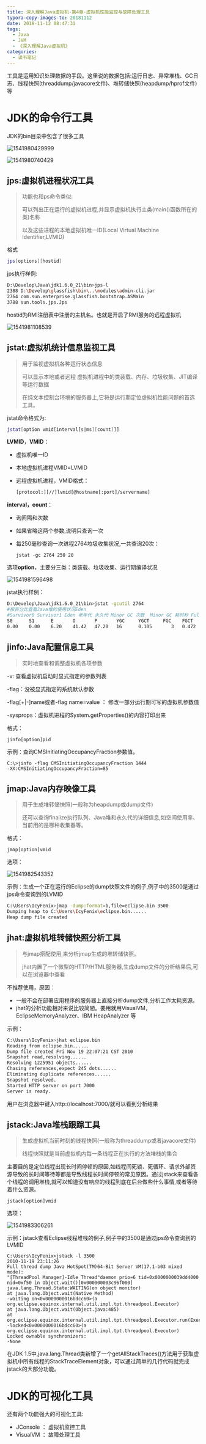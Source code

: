 ```yaml
---
title: 深入理解Java虚拟机-第4章-虚拟机性能监控与故障处理工具
typora-copy-images-to: 20181112
date: 2018-11-12 08:47:31
tags:
  - Java
  - JVM
  - 《深入理解Java虚拟机》
categories:
  - 读书笔记
---
```


工具是运用知识处理数据的手段。这里说的数据包括:运行日志、异常堆栈、GC日志、线程快照(threaddump/javacore文件)、堆转储快照(heapdump/hprof文件)等

# JDK的命令行工具

JDK的bin目录中包含了很多工具

![1541980429999](20181112/1541980429999.png)

![1541980740429](20181112/1541980740429.png)

## jps:虚拟机进程状况工具

>  功能也和ps命令类似:
>
> 可以列出正在运行的虚拟机进程,并显示虚拟机执行主类(main()函数所在的类)名称
>
> 以及这些进程的本地虚拟机唯一ID(Local Virtual Machine Identifier,LVMID)

格式

```bash
jps[options][hostid]
```

jps执行样例:

```bash
D:\Develop\Java\jdk1.6.0_21\bin>jps-l
2388 D:\Develop\glassfish\bin\..\modules\admin-cli.jar
2764 com.sun.enterprise.glassfish.bootstrap.ASMain
3788 sun.tools.jps.Jps
```

hostid为RMI注册表中注册的主机名。也就是开启了RMI服务的远程虚拟机

![1541981108539](20181112/1541981108539.png)

## jstat:虚拟机统计信息监视工具

> 用于监视虚拟机各种运行状态信息
>
> 可以显示本地或者远程 虚拟机进程中的类装载、内存、垃圾收集、JIT编译等运行数据
>
> 在纯文本控制台环境的服务器上,它将是运行期定位虚拟机性能问题的首选工具。

jstat命令格式为:

```bash
jstat[option vmid[interval[s|ms][count]]]
```

**LVMID**，**VMID**：

- 虚拟机唯一ID

- 本地虚拟机进程VMID=LVMID

- 远程虚拟机进程，VMID格式：

  ```bash
  [protocol:][//]lvmid[@hostname[:port]/servername]
  ```

**interval，count**：

- 询间隔和次数

- 如果省略这两个参数,说明只查询一次

- 每250毫秒查询一次进程2764垃圾收集状况,一共查询20次：

  ```shell
  jstat -gc 2764 250 20
  ```

选项**option**，主要分三类：类装载、垃圾收集、运行期编译状况

![1541981596498](20181112/1541981596498.png)

jstat执行样例：

```bash
D:\Develop\Java\jdk1.6.0_21\bin>jstat -gcutil 2764	
#按百分比查看Java堆的使用状况Eden
#Survivor0 Survivor1 Eden 老年代 永久代 Minor GC 次数  Minor GC 耗时秒 Full GC 次数  Full GC 耗时秒 GC总耗时
S0 		S1 		E 		O 		P 		YGC 	YGCT	 FGC	FGCT 	GCT
0.00 	0.00 	6.20 	41.42 	47.20 	16 		0.105  		3 	0.472 	0.577
```



## jinfo:Java配置信息工具

> 实时地查看和调整虚拟机各项参数

-v: 查看虚拟机启动时显式指定的参数列表

-flag：没被显式指定的系统默认参数

-flag[+|-]name或者-flag name=value ： 修改一部分运行期可写的虚拟机参数值

-sysprops：虚拟机进程的System.getProperties()的内容打印出来

格式：

```
jinfo[option]pid
```

示例：查询CMSInitiatingOccupancyFraction参数值。

```shell
C:\>jinfo -flag CMSInitiatingOccupancyFraction 1444
-XX:CMSInitiatingOccupancyFraction=85
```



## jmap:Java内存映像工具

> 用于生成堆转储快照(一般称为heapdump或dump文件)
>
> 还可以查询finalize执行队列、Java堆和永久代的详细信息,如空间使用率、当前用的是哪种收集器等。

格式：

```
jmap[option]vmid
```

选项：

![1541982543352](20181112/1541982543352.png)

示例：生成一个正在运行的Eclipse的dump快照文件的例子,例子中的3500是通过jps命令查询到的LVMID

```bash
C:\Users\IcyFenix>jmap -dump:format=b,file=eclipse.bin 3500
Dumping heap to C:\Users\IcyFenix\eclipse.bin......
Heap dump file created
```



## jhat:虚拟机堆转储快照分析工具

>  与jmap搭配使用,来分析jmap生成的堆转储快照。
>
> jhat内置了一个微型的HTTP/HTML服务器,生成dump文件的分析结果后,可以在浏览器中查看

不推荐使用，原因：

- 一般不会在部署应用程序的服务器上直接分析dump文件,分析工作太耗资源。
- jhat的分析功能相对来说比较简陋。要用就用VisualVM，EclipseMemoryAnalyzer、IBM HeapAnalyzer 等

示例：

```bash
C:\Users\IcyFenix>jhat eclipse.bin
Reading from eclipse.bin......
Dump file created Fri Nov 19 22:07:21 CST 2010
Snapshot read,resolving......
Resolving 1225951 objects......
Chasing references,expect 245 dots......
Eliminating duplicate references......
Snapshot resolved.
Started HTTP server on port 7000
Server is ready.
```

用户在浏览器中键入http://localhost:7000/就可以看到分析结果

## jstack:Java堆栈跟踪工具

> 生成虚拟机当前时刻的线程快照(一般称为threaddump或者javacore文件)
>
> 线程快照就是当前虚拟机内每一条线程正在执行的方法堆栈的集合

主要目的是定位线程出现长时间停顿的原因,如线程间死锁、死循环、请求外部资源导致的长时间等待等都是导致线程长时间停顿的常见原因。通过jstack来查看各个线程的调用堆栈,就可以知道没有响应的线程到底在后台做些什么事情,或者等待着什么资源。

```
jstack[option]vmid
```

选项：

![1541983306261](20181112/1541983306261.png)

示例：jstack查看Eclipse线程堆栈的例子,例子中的3500是通过jps命令查询到的LVMID

```shell
C:\Users\IcyFenix>jstack -l 3500
2010-11-19 23:11:26
Full thread dump Java HotSpot(TM)64-Bit Server VM(17.1-b03 mixed mode):
"[ThreadPool Manager]-Idle Thread"daemon prio=6 tid=0x0000000039dd4000 nid=0xf50 in Object.wait()[0x000000003c96f000]
java.lang.Thread.State:WAITING(on object monitor)
at java.lang.Object.wait(Native Method)
-waiting on<0x0000000016bdcc60>(a org.eclipse.equinox.internal.util.impl.tpt.threadpool.Executor)
at java.lang.Object.wait(Object.java:485)
at org.eclipse.equinox.internal.util.impl.tpt.threadpool.Executor.run(Executor.java:106)
-locked<0x0000000016bdcc60>(a org.eclipse.equinox.internal.util.impl.tpt.threadpool.Executor)
Locked ownable synchronizers:
-None
```



在JDK 1.5中,java.lang.Thread类新增了一个getAllStackTraces()方法用于获取虚拟机中所有线程的StackTraceElement对象，可以通过简单的几行代码就完成jstack的大部分功能。

# JDK的可视化工具

还有两个功能强大的可视化工具:

- JConsole ： 虚拟机监控工具
- VisualVM ： 故障处理工具